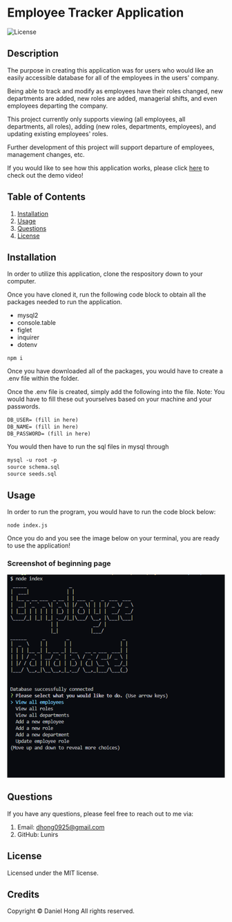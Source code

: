 # Employee Tracker Application

![License](https://img.shields.io/badge/license-MIT-blue.svg)

## Description

The purpose in creating this application was for users who would like an easily accessible database for all of the employees in the users' company.

Being able to track and modify as employees have their roles changed, new departments are added, new roles are added, managerial shifts, and even employees departing the company.

This project currently only supports viewing (all employees, all departments, all roles), adding (new roles, departments, employees), and updating existing employees' roles.

Further development of this project will support departure of employees, management changes, etc.

If you would like to see how this application works, please click [here](https://www.youtube.com/watch?v=pCEVAsho45k) to check out the demo video!

## Table of Contents

1. [Installation](#installation)
2. [Usage](#usage)
3. [Questions](#questions)
4. [License](#license)

## Installation

In order to utilize this application, clone the respository down to your computer.

Once you have cloned it, run the following code block to obtain all the packages needed to run the application.

- mysql2
- console.table
- figlet
- inquirer
- dotenv

```
npm i
```

Once you have downloaded all of the packages, you would have to create a .env file within the folder.

Once the .env file is created, simply add the following into the file.
Note: You would have to fill these out yourselves based on your machine and your passwords.

```
DB_USER= (fill in here)
DB_NAME= (fill in here)
DB_PASSWORD= (fill in here)
```

You would then have to run the sql files in mysql through

```
mysql -u root -p
source schema.sql
source seeds.sql
```

## Usage

In order to run the program, you would have to run the code block below:

```
node index.js
```

Once you do and you see the image below on your terminal, you are ready to use the application!

### Screenshot of beginning page

![screenshot](./assets/img/Demo-initial.png)

## Questions

If you have any questions, please feel free to reach out to me via:

1. Email: dhong0925@gmail.com
2. GitHub: Lunirs

## License

Licensed under the MIT license.

## Credits

Copyright © Daniel Hong All rights reserved.
